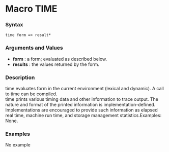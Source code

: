 <!-- Generated on 05/10/2020 by https://github.com/anto2oo/clhs-evolved -->

# Macro TIME

### Syntax
`time form => result*`  


### Arguments and Values
- **form** : a form; evaluated as described below.   
- **results** : the values returned by the form.   


### Description
time evaluates form in the current environment (lexical and dynamic). A call to time can be compiled.  
time prints various timing data and other information to trace output. The nature and format of the printed information is implementation-defined. Implementations are encouraged to provide such information as elapsed real time, machine run time, and storage management statistics.Examples: None.



### Examples
No example  
